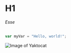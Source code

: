 # H1
###### Esse

``` javascript
var myVar = "Hello, world!";
```

![Image of Yaktocat](https://octodex.github.com/images/yaktocat.png)
